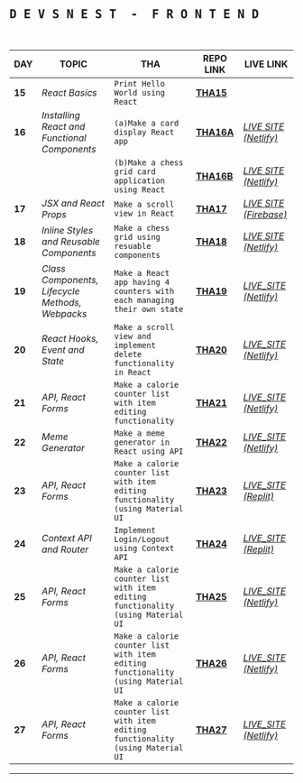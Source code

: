 <h2>
    <samp> D E V S N E S T &nbsp;-&nbsp; F R O N T E N D</samp>
</h2>
<br/>

| **DAY** | **TOPIC**                                       | **THA**                                                                          | **REPO LINK**                                                                                                                                                          | **LIVE LINK**                                                                    |
| ------- | ----------------------------------------------- | -------------------------------------------------------------------------------- | ---------------------------------------------------------------------------------------------------------------------------------------------------------------------- | -------------------------------------------------------------------------------- |
| **15**  | _React Basics_                                  | `Print Hello World using React`                                                  | [**THA15**](https://github.com/thisiskartikgupta/Devsnest-Frontend/tree/main/Day%2015%20-%20React%20Basics/THA)                                                        |
| **16**  | _Installing React and Functional Components_    | `(a)Make a card display React app `                                              | [**THA16A**](https://github.com/thisiskartikgupta/Devsnest-Frontend/tree/main/Day%2016%20-%20Installing%20React%20and%20Functional%20Components/THA/react-cards)       | [_LIVE SITE (Netlify)_](https://thisiskartikgupta-react-cards.netlify.app/)      |
|         |                                                 | `(b)Make a chess grid card application using React`                              | [**THA16B**](https://github.com/thisiskartikgupta/Devsnest-Frontend/tree/main/Day%2016%20-%20Installing%20React%20and%20Functional%20Components/THA2/react-chess-grid) | [_LIVE SITE (Netlify)_](https://react-chess-grid-thisiskartikgupta.netlify.app/) |
| **17**  | _JSX and React Props_                           | `Make a scroll view in React`                                                    | [**THA17**](https://github.com/siddhant-roy/Frontend-THAs/tree/main/Day%2017)                                                                                          | [_LIVE SITE (Firebase)_](https://thisiskartikgupta-scrollview.web.app/)          |
| **18**  | _Inline Styles and Reusable Components_         | `Make a chess grid using resuable components`                                    | [**THA18**](https://github.com/siddhant-roy/Frontend-THAs/tree/main/Day%2018)                                                                                          | [_LIVE SITE (Netlify)_](https://chess-grid-2-tikg.netlify.app/)                  |
| **19**  | _Class Components, Lifecycle Methods, Webpacks_ | `Make a React app having 4 counters with each managing their own state`          | [**THA19**](https://github.com/siddhant-roy/Frontend-THAs/tree/main/Day%2019)                                                                                          | [_LIVE_SITE (Netlify)_](https://four-counters.thisiskartikgupta.workers.dev/)    |
| **20**  | _React Hooks, Event and State_                  | `Make a scroll view and implement delete functionality in React`                 | [**THA20**](https://github.com/siddhant-roy/Frontend-THAs/tree/main/Day%2020)                                                                                          | [_LIVE_SITE (Netlify)_](https://siddhant-roy-day20.netlify.app/)                 |
| **21**  | _API, React Forms_                              | `Make a calorie counter list with item editing functionality`                    | [**THA21**](https://github.com/siddhant-roy/Frontend-THAs/tree/main/Day%2021)                                                                                          | [_LIVE_SITE (Netlify)_](https://siddhant-roy-day21.netlify.app/)                 |
| **22**  | _Meme Generator_                                | `Make a meme generator in React using API `                                      | [**THA22**](https://github.com/siddhant-roy/Frontend-THAs/tree/main/Day%2022)                                                                                          | [_LIVE_SITE (Netlify)_](https://siddhant-roy-day22.netlify.app/)              |
| **23**  | _API, React Forms_                              | `Make a calorie counter list with item editing functionality (using Material UI` | [**THA23**](https://github.com/siddhant-roy/Frontend-THAs/tree/main/Day%2023)                                                                                          | [_LIVE_SITE (Replit)_](https://Day23.siddhantroy01.repl.co)                 |
| **24**  | _Context API and Router_                              | `Implement Login/Logout using Context API`                                 | [**THA24**](https://github.com/siddhant-roy/Frontend-THAs/tree/main/Day%2024)                                                                                          | [_LIVE_SITE (Replit)_](https://Day24.siddhantroy01.repl.co)                 |
| **25**  | _API, React Forms_                              | `Make a calorie counter list with item editing functionality (using Material UI` | [**THA25**](https://github.com/siddhant-roy/Frontend-THAs/tree/main/Day%2025)                                                                                          | [_LIVE_SITE (Netlify)_](https://siddhant-roy-day25.netlify.app/)                 |
| **26**  | _API, React Forms_                              | `Make a calorie counter list with item editing functionality (using Material UI` | [**THA26**](https://github.com/siddhant-roy/Frontend-THAs/tree/main/Day%2026)                                                                                          | [_LIVE_SITE (Netlify)_](https://siddhant-roy-day21.netlify.app/)                 |
| **27**  | _API, React Forms_                              | `Make a calorie counter list with item editing functionality (using Material UI` | [**THA27**](https://github.com/siddhant-roy/Frontend-THAs/tree/main/Day%2027)                                                                                          | [_LIVE_SITE (Netlify)_](https://siddhant-roy-day21.netlify.app/)                 |

---
